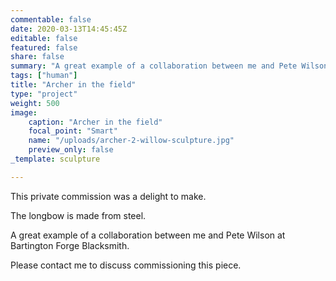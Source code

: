 ```yaml
---
commentable: false
date: 2020-03-13T14:45:45Z
editable: false
featured: false
share: false
summary: "A great example of a collaboration between me and Pete Wilson at Bartington Forge Blacksmith."
tags: ["human"]
title: "Archer in the field"
type: "project"
weight: 500
image: 
    caption: "Archer in the field"
    focal_point: "Smart"
    name: "/uploads/archer-2-willow-sculpture.jpg"
    preview_only: false
_template: sculpture

---
```

This private commission was a delight to make.

The longbow is made from steel.

A great example of a collaboration between me and Pete Wilson at Bartington Forge Blacksmith.

Please contact me to discuss commissioning this piece.
